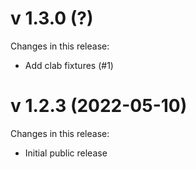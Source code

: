 # v 1.3.0 (?)
Changes in this release:
 - Add clab fixtures (#1)

# v 1.2.3 (2022-05-10)
Changes in this release:

- Initial public release
